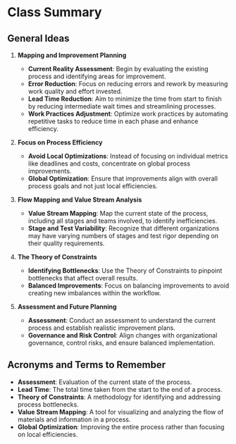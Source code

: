 # Class Summary

## General Ideas

1. **Mapping and Improvement Planning**
   - **Current Reality Assessment**: Begin by evaluating the existing process and identifying areas for improvement.
   - **Error Reduction**: Focus on reducing errors and rework by measuring work quality and effort invested.
   - **Lead Time Reduction**: Aim to minimize the time from start to finish by reducing intermediate wait times and streamlining processes.
   - **Work Practices Adjustment**: Optimize work practices by automating repetitive tasks to reduce time in each phase and enhance efficiency.

2. **Focus on Process Efficiency**
   - **Avoid Local Optimizations**: Instead of focusing on individual metrics like deadlines and costs, concentrate on global process improvements.
   - **Global Optimization**: Ensure that improvements align with overall process goals and not just local efficiencies.

3. **Flow Mapping and Value Stream Analysis**
   - **Value Stream Mapping**: Map the current state of the process, including all stages and teams involved, to identify inefficiencies.
   - **Stage and Test Variability**: Recognize that different organizations may have varying numbers of stages and test rigor depending on their quality requirements.

4. **The Theory of Constraints**
   - **Identifying Bottlenecks**: Use the Theory of Constraints to pinpoint bottlenecks that affect overall results.
   - **Balanced Improvements**: Focus on balancing improvements to avoid creating new imbalances within the workflow.

5. **Assessment and Future Planning**
   - **Assessment**: Conduct an assessment to understand the current process and establish realistic improvement plans.
   - **Governance and Risk Control**: Align changes with organizational governance, control risks, and ensure balanced implementation.

## Acronyms and Terms to Remember

- **Assessment**: Evaluation of the current state of the process.
- **Lead Time**: The total time taken from the start to the end of a process.
- **Theory of Constraints**: A methodology for identifying and addressing process bottlenecks.
- **Value Stream Mapping**: A tool for visualizing and analyzing the flow of materials and information in a process.
- **Global Optimization**: Improving the entire process rather than focusing on local efficiencies.

